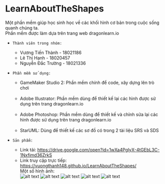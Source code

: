 # LearnAboutTheShapes
Một phần mềm giúp học sinh học về các khối hình cơ bản trong cuộc sống quanh chúng ta. <br>
Phần mềm được làm dựa trên trang web dragonlearn.io

- `Thành viên trong nhóm:`<br/>
  - Vương Tiến Thành  - 18021186 <br/>
  - Lê Thị Hạnh       - 18020457<br/>
  - Nguyễn Đắc Trường - 18021336<br/>

- `Phần mềm sử dụng:` <br/>
  - GameMaker Studio 2: Phần mềm chính để code, xây dựng lên trò chơi <br/> <br/>
  - Adobe Illustrator: Phần mềm dùng để thiết kế lại các hình được sử dụng trên trang dragonlearn.io <br/> <br/>
  - Adobe Photoshop: Phần mềm dùng để thiết kế và chỉnh sửa lại các hình được sử dụng trên trang dragonlearn.io <br/> <br/>
  - StarUML: Dùng để thiết kế các sơ đồ có trong 2 tài liệu SRS và SDS 
  
- `Sản phẩm:`<br/>
  - Link tải: https://drive.google.com/open?id=1wXa4PglyX-4tGEbL3C-1Nxfimd36ZrkS <br/>
  - Link truy cập trực tiếp: https://vuongthanh148.github.io/LearnAboutTheShapes/ <br/>
  Một số hình ảnh: <br/>
  ![alt text](https://github.com/vuongthanh148/LearnAboutTheShapes/blob/master/Learn%20the%20Shape%20%204_28_2020%2009_24_04.png?raw=true)
  ![alt text](https://github.com/vuongthanh148/LearnAboutTheShapes/blob/master/Learn%20the%20Shape%20%204_28_2020%2009_24_31.png?raw=true)
  ![alt text](https://github.com/vuongthanh148/LearnAboutTheShapes/blob/master/Learn%20the%20Shape%20%204_28_2020%2009_25_10.png?raw=true)
  ![alt text](https://github.com/vuongthanh148/LearnAboutTheShapes/blob/master/Learn%20the%20Shape%20%204_28_2020%2009_30_05.png?raw=true)
  ![alt text](https://github.com/vuongthanh148/LearnAboutTheShapes/blob/master/Learn%20the%20Shape%20%204_28_2020%2009_31_15.png?raw=true)
  
